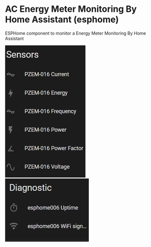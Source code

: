 # AC Energy Meter Monitoring By Home Assistant (esphome)
ESPHome component to monitor a Energy Meter Monitoring By Home Assistant

![photo-on-dashboard](photo-on-dashboard.png)
![other-dashboard](other-dashboard.png)

